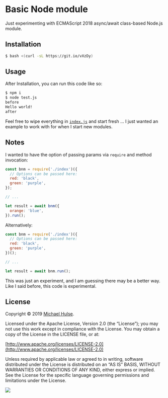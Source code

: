 # Basic Node module

Just experimenting with ECMAScript 2018 async/await class-based Node.js module.

## Installation

```bash
$ bash <(curl -sL https://git.io/vXzDy)
```

## Usage

After Installation, you can run this code like so:

```bash
$ npm i
$ node test.js
before
Hello world!
after
```

Feel free to wipe everything in [`index.js`](index.js) and start fresh … I just wanted an example to work with for when I start new modules.

## Notes

I wanted to have the option of passing params via `require` and method invocation:

```js
const bnm = require('./index')({
  // Options can be passed here:
  red: 'black',
  green: 'purple',
});

// ...

let result = await bnm({
  orange: 'blue',
}).run();
```

Alternatively:

```js
const bnm = require('./index')({
  // Options can be passed here:
  red: 'black',
  green: 'purple',
})();

// ...

let result = await bnm.run();
```

This was just an experiment, and I am guessing there may be a better way. Like I said before, this code is experimental.

## License

Copyright © 2019 [Michael Hulse](http://mky.io).

Licensed under the Apache License, Version 2.0 (the “License”); you may not use this work except in compliance with the License. You may obtain a copy of the License in the LICENSE file, or at:

[http://www.apache.org/licenses/LICENSE-2.0](http://www.apache.org/licenses/LICENSE-2.0)

Unless required by applicable law or agreed to in writing, software distributed under the License is distributed on an “AS IS” BASIS, WITHOUT WARRANTIES OR CONDITIONS OF ANY KIND, either express or implied. See the License for the specific language governing permissions and limitations under the License.

<img src="https://github.global.ssl.fastly.net/images/icons/emoji/octocat.png">
